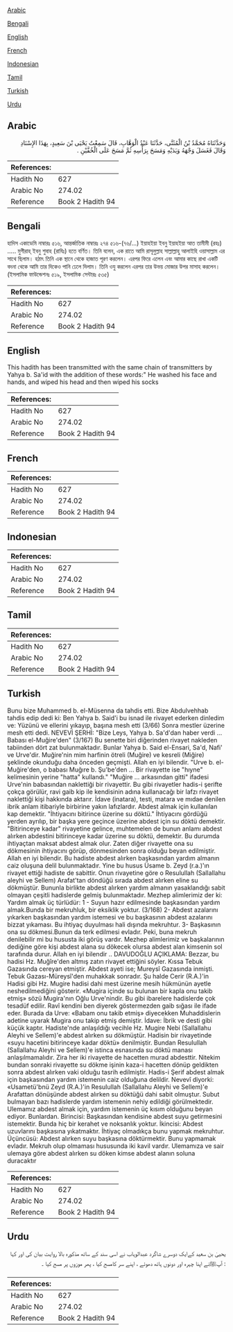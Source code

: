 [Arabic](#arabic)

[Bengali](#bengali)

[English](#english)

[French](#french)

[Indonesian](#indonesian)

[Tamil](#tamil)

[Turkish](#turkish)

[Urdu](#urdu)

## Arabic


<div dir="rtl" lang="ar" style={{fontSize:'larger',backgroundColor:'#f8f9fa',padding:20}}>
وَحَدَّثَنَاهُ مُحَمَّدُ بْنُ الْمُثَنَّى، حَدَّثَنَا عَبْدُ الْوَهَّابِ، قَالَ سَمِعْتُ يَحْيَى بْنَ سَعِيدٍ، بِهَذَا الإِسْنَادِ وَقَالَ فَغَسَلَ وَجْهَهُ وَيَدَيْهِ وَمَسَحَ بِرَأْسِهِ ثُمَّ مَسَحَ عَلَى الْخُفَّيْنِ ‏.‏
</div>
<div style={{backgroundColor:'#f8f9fa',padding:20, marginBottom: 10}}><table> <thead> <tr> <th>References:</th> <th></th> </tr> </thead> <tbody><tr><td>Hadith No</td><td>627</td></tr><tr><td>Arabic No</td><td>274.02</td></tr><tr><td>Reference</td><td>Book 2 Hadith 94</td></tr></tbody></table></div>

## Bengali


<div dir="ltr" lang="bn" style={{fontSize:'larger',backgroundColor:'#f8f9fa',padding:20}}>
হাদিস একাডেমি নাম্বারঃ ৫১৬, আন্তর্জাতিক নাম্বারঃ ২৭৪ ৫১৬-(৭৬/...) ইয়াহইয়া ইবনু ইয়াহইয়া আত তামীমী (রহঃ) ..... মুগীরাহ্ ইবনু শুবাহ (রাযিঃ) হতে বর্ণিত। তিনি বলেন, এক রাতে আমি রাসূলুল্লাহ সাল্লাল্লাহু আলাইহি ওয়াসাল্লাম এর সাথে ছিলাম। হঠাৎ তিনি এক স্থানে থেকে হাজাত পূরণ করলেন। এরপর ফিরে এলেন এবং আমার কাছে রাখা একটি বদনা থেকে আমি তার দিকেও পানি ঢেলে দিলাম। তিনি ওযু করলেন এরপর তার উভয় মোজার উপর মাসাহ করলেন। (ইসলামিক ফাউন্ডেশনঃ ৫১৯, ইসলামিক সেন্টারঃ ৫৩৫)
</div>
<div style={{backgroundColor:'#f8f9fa',padding:20, marginBottom: 10}}><table> <thead> <tr> <th>References:</th> <th></th> </tr> </thead> <tbody><tr><td>Hadith No</td><td>627</td></tr><tr><td>Arabic No</td><td>274.02</td></tr><tr><td>Reference</td><td>Book 2 Hadith 94</td></tr></tbody></table></div>

## English


<div dir="ltr" lang="en" style={{fontSize:'larger',backgroundColor:'#f8f9fa',padding:20}}>
This hadith has been transmitted with the same chain of transmitters by Yahya b. Sa'id with the addition of these words:" He washed his face and hands, and wiped his head and then wiped his socks
</div>
<div style={{backgroundColor:'#f8f9fa',padding:20, marginBottom: 10}}><table> <thead> <tr> <th>References:</th> <th></th> </tr> </thead> <tbody><tr><td>Hadith No</td><td>627</td></tr><tr><td>Arabic No</td><td>274.02</td></tr><tr><td>Reference</td><td>Book 2 Hadith 94</td></tr></tbody></table></div>

## French


<div dir="ltr" lang="fr" style={{fontSize:'larger',backgroundColor:'#f8f9fa',padding:20}}>

</div>
<div style={{backgroundColor:'#f8f9fa',padding:20, marginBottom: 10}}><table> <thead> <tr> <th>References:</th> <th></th> </tr> </thead> <tbody><tr><td>Hadith No</td><td>627</td></tr><tr><td>Arabic No</td><td>274.02</td></tr><tr><td>Reference</td><td>Book 2 Hadith 94</td></tr></tbody></table></div>

## Indonesian


<div dir="ltr" lang="id" style={{fontSize:'larger',backgroundColor:'#f8f9fa',padding:20}}>

</div>
<div style={{backgroundColor:'#f8f9fa',padding:20, marginBottom: 10}}><table> <thead> <tr> <th>References:</th> <th></th> </tr> </thead> <tbody><tr><td>Hadith No</td><td>627</td></tr><tr><td>Arabic No</td><td>274.02</td></tr><tr><td>Reference</td><td>Book 2 Hadith 94</td></tr></tbody></table></div>

## Tamil


<div dir="ltr" lang="ta" style={{fontSize:'larger',backgroundColor:'#f8f9fa',padding:20}}>

</div>
<div style={{backgroundColor:'#f8f9fa',padding:20, marginBottom: 10}}><table> <thead> <tr> <th>References:</th> <th></th> </tr> </thead> <tbody><tr><td>Hadith No</td><td>627</td></tr><tr><td>Arabic No</td><td>274.02</td></tr><tr><td>Reference</td><td>Book 2 Hadith 94</td></tr></tbody></table></div>

## Turkish


<div dir="ltr" lang="tr" style={{fontSize:'larger',backgroundColor:'#f8f9fa',padding:20}}>
Bunu bize Muhammed b. el-Müsenna da tahdis etti. Bize Abdulvehhab tahdis edip dedi ki: Ben Yahya b. Said'i bu isnad ile rivayet ederken dinledim ve: Yüzünü ve ellerini yıkayıp, başına mesh etti (3/66) Sonra mestler üzerine mesh etti dedi. NEVEVİ ŞERHİ: "Bize Leys, Yahya b. Sa'd'dan haber verdi ... Babası el-Muğire'den" (3/167) Bu senette biri diğerinden rivayet nakleden tabiinden dört zat bulunmaktadır. Bunlar Yahya b. Said el-Ensari, Sa'd, Nafi' ve Urve'dir. Muğire'nin mim harfinin ötreli (Muğire) ve kesreli (Miğire) şeklinde okunduğu daha önceden geçmişti. Allah en iyi bilendir. "Urve b. el-Muğire'den, o babası Muğıre b. Şu'be'den ... Bir rivayette ise "hıyne" kelimesinin yerine "hatta" kullandı." "Muğire ... arkasından gitti" ifadesi Urve'nin babasından naklettiği bir rivayettir. Bu gibi rivayetler hadis-i şerifte çokça görülür, ravi gaib kip ile kendisinin adına kullanacağı bir lafzı rivayet naklettiği kişi hakkında aktarır. İdave (inatara), testi, matara ve mıdae denilen ibrik anlam itibariyle birbirine yakın lafızlardır. Abdest almak için kullanılan kap demektir. "İhtiyacını bitirince üzerine su döktü." İhtiyacını gördüğü yerden ayrılıp, bir başka yere geçince üzerine abdest için su döktü demektir. "Bitirinceye kadar" rivayetine gelince, muhtemelen de bunun anlamı abdest alırken abdestini bitirinceye kadar üzerine su döktü, demektir. Bu durumda ihtiyaçtan maksat abdest almak olur. Zaten diğer rivayette ona su dökmesinin ihtiyacını görüp, dönmesinden sonra olduğu beyan edilmiştir. Allah en iyi bilendir. Bu hadiste abdest alırken başkasından yardım almanın caiz oluşuna delil bulunmaktadır. Yine bu husus Üsame b. Zeyd (r.a.)'ın rivayet ettiği hadiste de sabittir. Onun rivayetine göre o Resulullah (Sallallahu aleyhi ve Sellem) Arafat'tan döndüğü sırada abdest alırken eline su dökmüştür. Bununla birlikte abdest alırken yardım almanın yasaklandığı sabit olmayan çeşitli hadislerde gelmiş bulunmaktadır. Mezhep alimlerimiz der ki: Yardım almak üç türlüdür: 1 - Suyun hazır edilmesinde başkasından yardım almak.Bunda bir mekruhluk, bir eksiklik yoktur. (3/168) 2- Abdest azalarını yıkarken başkasından yardım istemesi ve bu başkasının abdest azalarını bizzat yıkaması. Bu ihtiyaç duyulması hali dışında mekruhtur. 3- Başkasının ona su dökmesi.Bunun da terk edilmesi evladır. Peki, buna mekruh denilebilir mi bu hususta iki görüş vardır. Mezhep alimlerimiz ve başkalarının dediğine göre kişi abdest alana su dökecek olursa abdest alan kimsenin sol tarafında durur. Allah en iyi bilendir .. DAVUDOĞLU AÇIKLAMA: Bezzar, bu hadisi Hz. Muğîre'den altmış zatın rivayet ettiğini söyler. Kıssa Tebuk Gazasında cereyan etmiştir. Abdest ayeti ise; Mureysî Gazasında inmişti. Tebuk Gazası-Müreysî'den muhakkak sonradır. Şu halde Cerir (R.A.)'in Hadisi gibi Hz. Mugire hadisi dahi mest üzerine mesih hükmünün ayetle neshedilmediğini gösterir. «Mugira içinde su bulunan bir kapla onu takib etmiş» sözü Mugira'nın Oğlu Urve'nindir. Bu gibi ibarelere hadislerde çok tesadüf edilir. Ravî kendini ben diyerek göstermezden gaib sığası ile ifade eder. Burada da Urve: «Babam onu takib etmiş» diyecekken Muhaddislerin adetine uyarak Mugira onu takip etmiş demiştir. İdave: İbrik ve desti gibi küçük kaptır. Hadiste'nde anlaşıldığı vecihle Hz. Mugire Nebi (Sallallahu Aleyhi ve Sellem)'e abdest alırken su dökmüştür. Hadisin bir rivayetinde «suyu hacetini bitirinceye kadar döktü» denilmiştir. Bundan ResuIullah (Sallallahu Aleyhi ve Sellem)'e istinca esnasında su döktü manası anlaşılmamalıdır. Zira her iki rivayette de hacetten murad abdesttir. Nitekim bundan sonraki rivayette su dökme işinin kaza-i hacetten dönüp geldikten sonra abdest alırken vaki olduğu tasrih edilmiştir. Hadis-i Şerif abdest almak için başkasından yardım istemenin caiz olduğuna delildir. Nevevî diyorki: «Usametü'bnü Zeyd (R.A.)'in ResuIullah (Sallallahu Aleyhi ve Sellem)'e Arafattan dönüşünde abdest alırken su döktüğü dahi sabit olmuştur. Subut bulmayan bazı hadislerde yardım istemenin nehiy edildiği görülmektedir. Ulemamız abdest almak için, yardım istemenin üç kısım olduğunu beyan ediyor. Bunlardan. Birincisi: Başkasından kendisine abdest suyu getirmesini istemektir. Bunda hiç bir kerahet ve noksanlık yoktur. İkincisi: Abdest uzuvlarını başkasına yıkatmaktır. İhtiyaç olmadıkça bunu yapmak mekruhtur. Üçüncüsü: Abdest alırken suyu başkasına döktürmektir. Bunu yapmamak evladır. Mekruh olup olmaması hususunda iki kavil vardır. Ulemamıza ve sair ulemaya göre abdest alırken su döken kimse abdest alanın soluna duracaktır
</div>
<div style={{backgroundColor:'#f8f9fa',padding:20, marginBottom: 10}}><table> <thead> <tr> <th>References:</th> <th></th> </tr> </thead> <tbody><tr><td>Hadith No</td><td>627</td></tr><tr><td>Arabic No</td><td>274.02</td></tr><tr><td>Reference</td><td>Book 2 Hadith 94</td></tr></tbody></table></div>

## Urdu


<div dir="rtl" lang="ur" style={{fontSize:'larger',backgroundColor:'#f8f9fa',padding:20}}>
یحییٰ بن سعید کےایک دوسرے شاگرد عبدالوہاب نے اسی سند کے ساتھ مذکورہ بالا روایت بیان کی اور کہا : آپﷺنے اپنا چہرہ اور دونوں ہاتھ دھوئے ، اپنے سر کامسح کیا ، پھر موزوں پر مسح کیا ۔
</div>
<div style={{backgroundColor:'#f8f9fa',padding:20, marginBottom: 10}}><table> <thead> <tr> <th>References:</th> <th></th> </tr> </thead> <tbody><tr><td>Hadith No</td><td>627</td></tr><tr><td>Arabic No</td><td>274.02</td></tr><tr><td>Reference</td><td>Book 2 Hadith 94</td></tr></tbody></table></div>